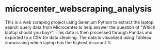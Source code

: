 # microcenter_webscraping_analysis
This is a web scraping project using Selenium Python to extract the laptop search query data from Microcenter to help answer the question of "Which laptop should you buy?".  This data is then processed through Pandas and exported to a CSV for data cleaning.  The data is visualized using Tableau showcasing which laptop has the highest discount %.
